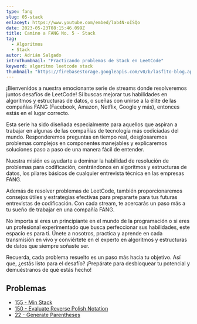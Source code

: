```yaml
---
type: fang
slug: 05-stack
enlaceyt: https://www.youtube.com/embed/lab4N-oISQo
date: 2023-05-23T08:15:46.099Z
title: Camino a FANG No. 5 - Stack
tag:
  - Algoritmos
  - Stack
autor: Adrián Salgado
introThumbnail: "Practicando problemas de Stack en LeetCode"
keyword: algoritmo leetcode stack
thumbnail: "https://firebasestorage.googleapis.com/v0/b/lasfito-blog.appspot.com/o/stream5.png?alt=media&token=58bac6c7-ddf9-4207-8bee-d95b8da4a0ff"
---
```


¡Bienvenidos a nuestra emocionante serie de streams donde resolveremos juntos desafíos de LeetCode! Si buscas mejorar tus habilidades en algoritmos y estructuras de datos, o sueñas con unirse a la élite de las compañías FANG (Facebook, Amazon, Netflix, Google y más), entonces estás en el lugar correcto.

Esta serie ha sido diseñada especialmente para aquellos que aspiran a trabajar en algunas de las compañías de tecnología más codiciadas del mundo. Responderemos preguntas en tiempo real, desglosaremos problemas complejos en componentes manejables y explicaremos soluciones paso a paso de una manera fácil de entender.

Nuestra misión es ayudarte a dominar la habilidad de resolución de problemas para codificación, centrándonos en algoritmos y estructuras de datos, los pilares básicos de cualquier entrevista técnica en las empresas FANG.

Además de resolver problemas de LeetCode, también proporcionaremos consejos útiles y estrategias efectivas para prepararte para tus futuras entrevistas de codificación. Con cada stream, te acercarás un paso más a tu sueño de trabajar en una compañía FANG.

No importa si eres un principiante en el mundo de la programación o si eres un profesional experimentado que busca perfeccionar sus habilidades, este espacio es para ti. Únete a nosotros, practica y aprende en cada transmisión en vivo y conviértete en el experto en algoritmos y estructuras de datos que siempre soñaste ser.

Recuerda, cada problema resuelto es un paso más hacia tu objetivo. Así que, ¿estás listo para el desafío? ¡Prepárate para desbloquear tu potencial y demuéstranos de qué estás hecho!

## Problemas

- [155 - Min Stack](https://leetcode.com/problems/min-stack/)
- [150 - Evaluate Reverse Polish Notation](https://leetcode.com/problems/evaluate-reverse-polish-notation/)
- [22 - Generate Parentheses](https://leetcode.com/problems/generate-parentheses/)
